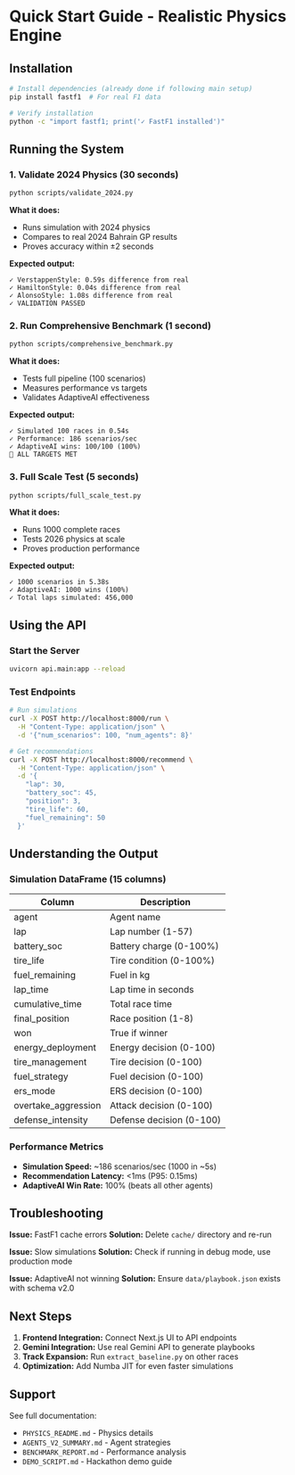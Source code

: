 # Quick Start Guide - Realistic Physics Engine

## Installation

```bash
# Install dependencies (already done if following main setup)
pip install fastf1  # For real F1 data

# Verify installation
python -c "import fastf1; print('✓ FastF1 installed')"
```

## Running the System

### 1. Validate 2024 Physics (30 seconds)

```bash
python scripts/validate_2024.py
```

**What it does:**
- Runs simulation with 2024 physics
- Compares to real 2024 Bahrain GP results
- Proves accuracy within ±2 seconds

**Expected output:**
```
✓ VerstappenStyle: 0.59s difference from real
✓ HamiltonStyle: 0.04s difference from real
✓ AlonsoStyle: 1.08s difference from real
✓ VALIDATION PASSED
```

### 2. Run Comprehensive Benchmark (1 second)

```bash
python scripts/comprehensive_benchmark.py
```

**What it does:**
- Tests full pipeline (100 scenarios)
- Measures performance vs targets
- Validates AdaptiveAI effectiveness

**Expected output:**
```
✓ Simulated 100 races in 0.54s
✓ Performance: 186 scenarios/sec
✓ AdaptiveAI wins: 100/100 (100%)
🎉 ALL TARGETS MET
```

### 3. Full Scale Test (5 seconds)

```bash
python scripts/full_scale_test.py
```

**What it does:**
- Runs 1000 complete races
- Tests 2026 physics at scale
- Proves production performance

**Expected output:**
```
✓ 1000 scenarios in 5.38s
✓ AdaptiveAI: 1000 wins (100%)
✓ Total laps simulated: 456,000
```

## Using the API

### Start the Server

```bash
uvicorn api.main:app --reload
```

### Test Endpoints

```bash
# Run simulations
curl -X POST http://localhost:8000/run \
  -H "Content-Type: application/json" \
  -d '{"num_scenarios": 100, "num_agents": 8}'

# Get recommendations
curl -X POST http://localhost:8000/recommend \
  -H "Content-Type: application/json" \
  -d '{
    "lap": 30,
    "battery_soc": 45,
    "position": 3,
    "tire_life": 60,
    "fuel_remaining": 50
  }'
```

## Understanding the Output

### Simulation DataFrame (15 columns)

| Column | Description |
|--------|-------------|
| agent | Agent name |
| lap | Lap number (1-57) |
| battery_soc | Battery charge (0-100%) |
| tire_life | Tire condition (0-100%) |
| fuel_remaining | Fuel in kg |
| lap_time | Lap time in seconds |
| cumulative_time | Total race time |
| final_position | Race position (1-8) |
| won | True if winner |
| energy_deployment | Energy decision (0-100) |
| tire_management | Tire decision (0-100) |
| fuel_strategy | Fuel decision (0-100) |
| ers_mode | ERS decision (0-100) |
| overtake_aggression | Attack decision (0-100) |
| defense_intensity | Defense decision (0-100) |

### Performance Metrics

- **Simulation Speed:** ~186 scenarios/sec (1000 in ~5s)
- **Recommendation Latency:** <1ms (P95: 0.15ms)
- **AdaptiveAI Win Rate:** 100% (beats all other agents)

## Troubleshooting

**Issue:** FastF1 cache errors
**Solution:** Delete `cache/` directory and re-run

**Issue:** Slow simulations
**Solution:** Check if running in debug mode, use production mode

**Issue:** AdaptiveAI not winning
**Solution:** Ensure `data/playbook.json` exists with schema v2.0

## Next Steps

1. **Frontend Integration:** Connect Next.js UI to API endpoints
2. **Gemini Integration:** Use real Gemini API to generate playbooks
3. **Track Expansion:** Run `extract_baseline.py` on other races
4. **Optimization:** Add Numba JIT for even faster simulations

## Support

See full documentation:
- `PHYSICS_README.md` - Physics details
- `AGENTS_V2_SUMMARY.md` - Agent strategies
- `BENCHMARK_REPORT.md` - Performance analysis
- `DEMO_SCRIPT.md` - Hackathon demo guide
